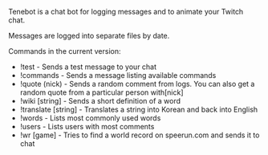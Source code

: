Tenebot is a chat bot for logging messages and to animate your Twitch chat.

Messages are logged into separate files by date.

Commands in the current version:

- !test                  - Sends a test message to your chat
- !commands              - Sends a message listing available commands
- !quote (nick)          - Sends a random comment from logs. You can also get a random quote from a particular person with[nick]
- !wiki [string]         - Sends a short definition of a word
- !translate [string]    - Translates a string into Korean and back into English
- !words                 - Lists most commonly used words
- !users                 - Lists users with most comments
- !wr [game]             - Tries to find a world record on speerun.com and sends it to chat

